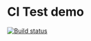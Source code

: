 # CI Test demo

[![Build status](https://ci.appveyor.com/api/projects/status/736bu2u1k19m0fbm?svg=true)](https://ci.appveyor.com/project/melnikonayana/ajs-methods)
